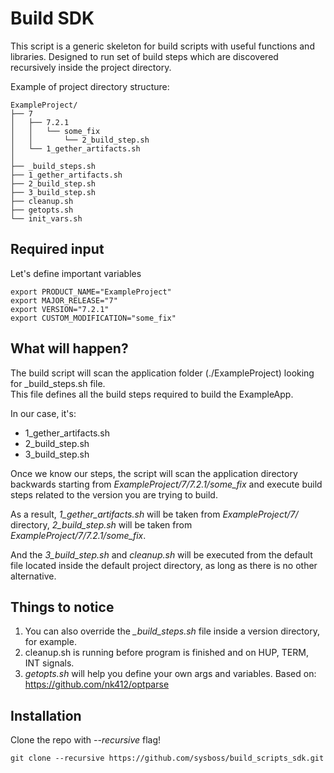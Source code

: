 # Build SDK
This script is a generic skeleton for build scripts with useful functions and libraries.
Designed to run set of build steps which are discovered recursively inside  the project directory.

Example of project directory structure:
```
ExampleProject/
├── 7
│   ├── 7.2.1
│   │   └── some_fix
│   │       └── 2_build_step.sh
│   └── 1_gether_artifacts.sh
│  
├── _build_steps.sh
├── 1_gether_artifacts.sh
├── 2_build_step.sh
├── 3_build_step.sh
├── cleanup.sh
├── getopts.sh
└── init_vars.sh
```

## Required input
Let's define important variables
```
export PRODUCT_NAME="ExampleProject"
export MAJOR_RELEASE="7"
export VERSION="7.2.1"
export CUSTOM_MODIFICATION="some_fix"
```

## What will happen?
The build script will scan the application folder (./ExampleProject) looking for _build_steps.sh file.  
This file defines all the build steps required to build the ExampleApp.  

In our case, it's:
 - 1_gether_artifacts.sh
 - 2_build_step.sh
 - 3_build_step.sh

Once we know our steps, the script will scan the application directory backwards starting from *ExampleProject/7/7.2.1/some_fix* and execute build steps related to the version you are trying to build.  

As a result, *1_gether_artifacts.sh* will be taken from *ExampleProject/7/* directory, *2_build_step.sh* will be taken from *ExampleProject/7/7.2.1/some_fix*.

And the *3_build_step.sh* and *cleanup.sh* will be executed from the default file located inside the default project directory, as long as there is no other alternative.  

## Things to notice
1. You can also override the *_build_steps.sh* file inside a version directory, for example.
2. cleanup.sh is running before program is finished and on HUP, TERM, INT signals.
3. *getopts.sh* will help you define your own args and variables. Based on: https://github.com/nk412/optparse 

## Installation
Clone the repo with *--recursive* flag!
```
git clone --recursive https://github.com/sysboss/build_scripts_sdk.git
```
